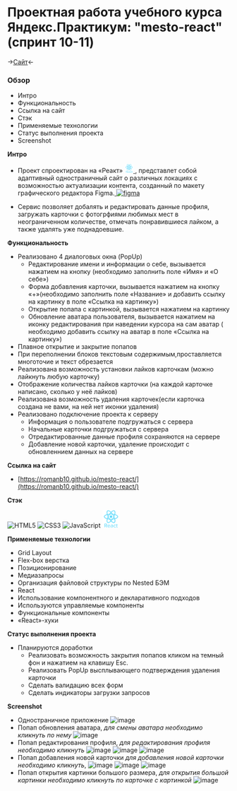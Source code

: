 # Проектная работа учебного курса Яндекс.Практикум: "mesto-react" (спринт 10-11)
->[Сайт](https://romanb10.github.io/mesto-react/)<-
### Обзор

* Интро
* Функциональность
* Ссылка на сайт
* Стэк
* Применяемые технологии
* Статус выполнения проекта
* Screenshot

**Интро**
* <p align="left"> Проект спроектирован на «Реакт» <a href="https://reactjs.org/" target="_blank" rel="noreferrer"> <img src="https://raw.githubusercontent.com/devicons/devicon/master/icons/react/react-original-wordmark.svg" alt="react" width="20" height="20"/> </a>, представлет собой адаптивный одностраничный сайт о различных локациях с возможностью актуализации контента, созданный по макету графического редактора Figma.<a href="https://www.figma.com/" target="_blank" rel="noreferrer"> <img src="https://www.vectorlogo.zone/logos/figma/figma-icon.svg" alt="figma" width="20" height="20"/> </a></p>
* Сервис позволяет добалять и редактировать данные профиля, загружать карточки с фотогрфиями любимых мест в неограниченном количестве, отмечать понравившиеся лайком, а также удалять уже поднадоевшие.

**Функциональность**
  - Реализовано 4 диалоговых окна (PopUp)
      - Редактирование имени и информации о себе, вызывается нажатием на кнопку (необходимо заполнить поле «Имя» и «О себе»)
      - Форма добавления карточки, вызывается нажатием на кнопку «+»(необходимо заполнить поле «Название» и добавить ссылку на картинку в поле «Ссылка на картинку»)
      - Открытие попапа с картинкой, вызывается нажатием на картинку
      - Обновление аватара пользователя, вызывается нажатием на иконку редактирования при наведении курсора на сам аватар ( необходимо добавить ссылку на аватар в поле «Ссылка на картинку»)
  - Плавное открытие и закрытие попапов
  - При переполнении блоков текстовым содержимым,проставляется многоточие и текст обрезается
  - Реализована возможность установки лайков карточкам (можно лайкнуть любую карточку)
  - Отображение количества лайков карточки (на каждой карточке написано, сколько у неё лайков)
  - Реализована возможность удаления карточек(если карточка создана не вами, на ней нет иконки удаления)
  - Реализовано подключение проекта к серверу
      - Информация о пользователе подгружаться с сервера
      - Начальные карточки подгружаться с сервера
      - Отредактированные данные профиля сохраняются на сервере
      - Добавление новой карточки, удаление происходит с обновленнием данных на сервере

**Ссылка на сайт**
* [https://romanb10.github.io/mesto-react/](https://romanb10.github.io/mesto-react/)

**Стэк**

![HTML5](https://img.shields.io/badge/html5-%23E34F26.svg?style=for-the-badge&logo=html5&logoColor=white)
![CSS3](https://img.shields.io/badge/css3-%231572B6.svg?style=for-the-badge&logo=css3&logoColor=white)
![JavaScript](https://img.shields.io/badge/javascript-%23323330.svg?style=for-the-badge&logo=javascript&logoColor=%23F7DF1E)
<a href="https://reactjs.org/" target="_blank" rel="noreferrer"> <img src="https://raw.githubusercontent.com/devicons/devicon/master/icons/react/react-original-wordmark.svg" alt="react" width="40" height="40"/> </a>

**Применяемые технологии**
* Grid Layout
* Flex-box верстка
* Позиционирование
* Медиазапросы
* Организация файловой структуры по Nested БЭМ
* React
* Использование компонентного и декларативного подходов
* Используются управляемые компоненты
* Функциональные компоненты
* «React»-хуки

**Статус выполнения проекта**
* Планируются доработки
    - Реализовать возможность закрытия попапов кликом на темный фон и нажатием на клавишу Esc.
    - Реализовать PopUp высплывающего подтверждения удаления карточки
    - Сделать валидацию всех форм
    - Сделать индикаторы загрузки запросов

**Screenshot**
  
- Одностраничное приложение
  ![image](https://user-images.githubusercontent.com/105459169/230109591-36045679-e9b8-4c38-80d8-5c1e8dd6415a.png)
- Попап обновления аватара,
  *для смены аватара необходимо кликнуть по нему*
 ![image](https://user-images.githubusercontent.com/105459169/230110042-58087a19-d2fa-4996-b7bd-77967777f4ce.png)
- Попап редактирования профиля,
  *для редактирования профиля необходимо кликнуть* ![image](https://user-images.githubusercontent.com/105459169/230097338-e9fc9b1e-6999-4abb-bd2b-ae2781c4dfa9.png)
  ![image](https://user-images.githubusercontent.com/105459169/230110311-f03067cd-6758-44dd-a0d8-966f78c8a6ce.png)
  ![image](https://user-images.githubusercontent.com/105459169/230110506-87ee995f-40ef-499b-a2e5-322333e63caa.png)
- Попап добавления новой карточки
  *для добавления новой карточки необходимо кликнуть*, ![image](https://user-images.githubusercontent.com/105459169/230097610-a71c7f56-b271-4956-86e8-e4ca4b1af74f.png)
  ![image](https://user-images.githubusercontent.com/105459169/230110785-2765fdab-6f4a-4e7b-9428-85e4d2f0d095.png)
  ![image](https://user-images.githubusercontent.com/105459169/230110973-ee360849-2083-4841-9aea-d145119ddb6b.png)
- Попап открытия картинки большого размера,
  *для открытия большой картинки необходимо кликнуть по карточке с картинкой*
  ![image](https://user-images.githubusercontent.com/105459169/230111167-536c7e89-0c65-4abc-aaec-eb2a68db4a30.png)
    
    
